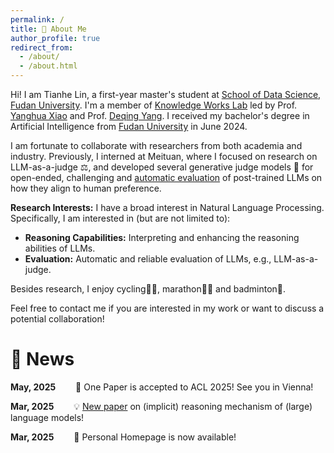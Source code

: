 ```yaml
---
permalink: /
title: 👋 About Me
author_profile: true
redirect_from: 
  - /about/
  - /about.html
---
```


Hi! I am Tianhe Lin, a first-year master's student at [School of Data Science, Fudan University](https://sds.fudan.edu.cn/). 
I'm a member of [Knowledge Works Lab](http://kw.fudan.edu.cn/) led by Prof. [Yanghua Xiao](https://scholar.google.com/citations?user=odFW4FoAAAAJ&hl=en&oi=ao) and Prof. [Deqing Yang](https://sds.fudan.edu.cn/c1/56/c22442a508246/page.htm).
I received my bachelor's degree in Artificial Intelligence from [Fudan University](https://www.fudan.edu.cn/) in June 2024.

I am fortunate to collaborate with researchers from both academia and industry.
Previously, I interned at Meituan, where I focused on research on LLM-as-a-judge ‍⚖️, and developed several generative judge models 🤖 for open-ended, challenging and [automatic evaluation](https://agi-eval.cn/evaluation/LLM-CN-Subj-1-Rnd?id=48) of post-trained LLMs on how they align to human preference.

**Research Interests:**  I have a broad interest in Natural Language Processing. Specifically, I am interested in (but are not limited to):
- **Reasoning Capabilities:** Interpreting and enhancing the reasoning abilities of LLMs.
- **Evaluation:** Automatic and reliable evaluation of LLMs, e.g., LLM-as-a-judge.

Besides research, I enjoy cycling🚴‍♀️, marathon🏃‍♂️ and badminton🏸.

Feel free to contact me if you are interested in my work or want to discuss a potential collaboration!

🥳 News
======
**May, 2025**&emsp;&emsp; :tada: One Paper is accepted to ACL 2025! See you in Vienna!

**Mar, 2025**&emsp;&emsp; :bulb: [New paper](https://arxiv.org/abs/2503.07604) on (implicit) reasoning mechanism of (large) language models!

**Mar, 2025**&emsp;&emsp; :tada: Personal Homepage is now available!
